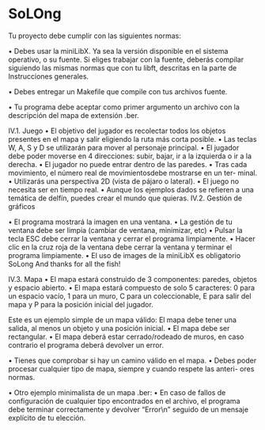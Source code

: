 # SoLOng
Tu proyecto debe cumplir con las siguientes normas:

• Debes usar la miniLibX. Ya sea la versión disponible en el sistema operativo, o
su fuente. Si eliges trabajar con la fuente, deberás compilar siguiendo las mismas
normas que con tu libft, descritas en la parte de Instrucciones generales.

• Debes entregar un Makefile que compile con tus archivos fuente.

• Tu programa debe aceptar como primer argumento un archivo con la descripción
del mapa de extensión .ber.

IV.1. Juego
• El objetivo del jugador es recolectar todos los objetos presentes en el mapa 
y salir eligiendo la ruta más corta posible.
• Las teclas W, A, S y D se utilizarán para mover al personaje principal.
• El jugador debe poder moverse en 4 direcciones: subir, bajar, ir a la izquierda o
ir a la derecha.
• El jugador no puede entrar dentro de las paredes.
• Tras cada movimiento, el número real de movimientosdebe mostrarse en un ter-
minal.
• Utilizarás una perspectiva 2D (vista de pájaro o lateral).
• El juego no necesita ser en tiempo real.
• Aunque los ejemplos dados se refieren a una temática de delfín, puedes crear el
mundo que quieras.
IV.2. Gestión de gráficos

• El programa mostrará la imagen en una ventana.
• La gestión de tu ventana debe ser limpia (cambiar de ventana, minimizar, etc)
• Pulsar la tecla ESC debe cerrar la ventana y cerrar el programa limpiamente.
• Hacer clic en la cruz roja de la ventana debe cerrar la ventana y terminar el programa
limpiamente.
• El uso de images de la miniLibX es obligatorio
SoLong And thanks for all the fish!

IV.3. Mapa
• El mapa estará construido de 3 componentes: paredes, objetos y espacio abierto.
• El mapa estará compuesto de solo 5 caracteres: 0 para un espacio vacío, 1 para un
muro, C para un coleccionable, E para salir del mapa y P para la posición inicial
del jugador.

Este es un ejemplo simple de un mapa válido:
 El mapa debe tener una salida, al menos un objeto y una posición inicial.
 • El mapa debe ser rectangular.
• El mapa deberá estar cerrado/rodeado de muros, en caso contrario el programa
deberá devolver un error.

• Tienes que comprobar si hay un camino válido en el mapa.
• Debes poder procesar cualquier tipo de mapa, siempre y cuando respete las anteri-
ores normas.

• Otro ejemplo minimalista de un mapa .ber:
• En caso de fallos de configuración de cualquier tipo encontrados en el archivo, el
programa debe terminar correctamente y devolver “Error\n” seguido de un mensaje
explícito de tu elección.
